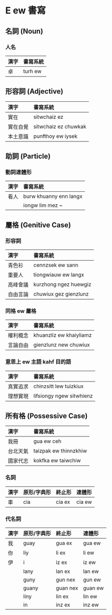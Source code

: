 # E ew 書寫

## 名詞 (Noun)

### 人名

| 漢字 | 書寫系統 |
| :--- | :--- |
| 卓 | turh ew |

## 形容詞 (Adjective)

| 漢字 | 書寫系統 |
| :--- | :--- |
| 實在 | sitwchaiz ez |
| 實在自覺 | sitwchaiz ez chuwkak |
| 本土意識 | punfthoy ew iysek |

## 助詞 (Particle)

### 動詞連體形

| 漢字 | 書寫系統 |
| :--- | :--- |
| 看人 | burw khuanny enn langx |
|| iongw lim mez ~ |

## 屬格 (Genitive Case)

### 形容詞

| 漢字 | 書寫系統 |
| :--- | :--- |
| 青色衫 | cennzsek ew sann |
| 重要人 | tiongwiauw ew langx |
| 高峰會議 | kurzhong ngez huewgiz |
| 自由言論 | chuwiux gez gienzlunz |

### 同格 ew 屬格

| 漢字 | 書寫系統 |
| :--- | :--- |
| 權利概念 | khuanzliz ew khaiyliamz |
| 言論自由 | gienzlunz new chuwiux |

### 意思上 ew 主語 kahf 目的語

| 漢字 | 書寫系統 |
| :--- | :--- |
| 真實追求 | chinzsitt lew tuizkiux |
| 理想實現 | lifsiongy ngew sitwhienz |

## 所有格 (Possessive Case)

| 漢字 | 書寫系統 |
| :--- | :--- |
| 我冊 | gua ew ceh |
| 台北天氣 | taizpak ew thinnzkhiw |
| 國家代志 | kokfka ew taiwchiw |

### 名詞

| 漢字 | 原形/字典形 | 終止形 | 連體形 |
| :--- | :--- | :--- | :--- |
| 車 | cia | cia ex | cia ew |

### 代名詞

| 漢字 | 原形/字典形 | 終止形 | 連體形 |
| :--- | :--- | :--- | :--- |
| 我 | guay | gua ex | gua ew |
| 你 | liy | li ex | li ew |
| 伊 | i | iz ex | iz ew |
|| lany | lan ex | lan ew |
|| guny | gun nex | gun ew |
|| guany | guan nex | guan ew |
|| liny | lin ex | lin ew |
|| in | inz ex | inz ew |

